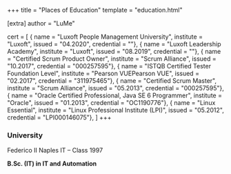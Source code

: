 +++
title = "Places of Education"
template = "education.html"

[extra]
author = "LuMe"

cert = [
  { name = "Luxoft People Management University", institute = "Luxoft", issued = "04.2020", credential = ""}, 
  { name = "Luxoft Leadership Academy", institute = "Luxoft", issued = "08.2019", credential = ""}, 
  { name = "Certified Scrum Product Owner", institute = "Scrum Alliance", issued = "10.2017", credential = "000257595"}, 
  { name = "ISTQB Certified Tester Foundation Level", institute = "Pearson VUEPearson VUE", issued = "02.2017", credential = "311975465"}, 
  { name = "Certified Scrum Master", institute = "Scrum Alliance", issued = "05.2013", credential = "000257595"}, 
  { name = "Oracle Certified Professional, Java SE 6 Programmer", institute = "Oracle", issued = "01.2013", credential = "OC1190776"}, 
  { name = "Linux Essential", institute = "Linux Professional Institute (LPI)", issued = "05.2012", credential = "LPI000146075"}, 
]
+++

### University
Federico II Naples IT – Class 1997

**B.Sc. (IT) in IT and Automation**
